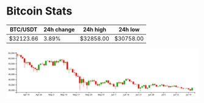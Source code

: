 # Bitcoin Stats

BTC/USDT|24h change|24h high|24h low|
|---|---|---|---|
|$32123.66|3.89%|$32858.00|$30758.00|

<img src="./chart.svg">
